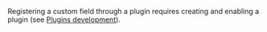 Registering a custom field through a plugin requires creating and enabling a plugin (see [Plugins development](/dev-docs/plugins-development#create-a-plugin)).

